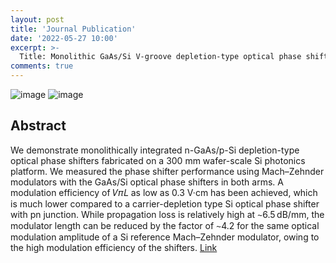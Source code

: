 ```yaml
---
layout: post
title: 'Journal Publication'
date: '2022-05-27 10:00'
excerpt: >-
  Title: Monolithic GaAs/Si V-groove depletion-type optical phase shifters integrated in a 300 mm Si photonics platform
comments: true
---
```


![image](https://user-images.githubusercontent.com/32427749/170589502-6d96a495-ccb0-4ada-a6ef-97d8e885b7e2.png)
![image](https://user-images.githubusercontent.com/32427749/170589589-3f2e3af7-4587-4475-abb6-a57e6184a78f.png)

## Abstract
We demonstrate monolithically integrated n-GaAs/p-Si depletion-type optical phase shifters fabricated on a 300 mm wafer-scale Si photonics platform. We measured the phase shifter performance using Mach–Zehnder modulators with the GaAs/Si optical phase shifters in both arms. A modulation efficiency of 𝑉𝜋𝐿 as low as 0.3 V·cm has been achieved, which is much lower compared to a carrier-depletion type Si optical phase shifter with pn junction. While propagation loss is relatively high at ∼6.5 dB/mm, the modulator length can be reduced by the factor of ∼4.2 for the same optical modulation amplitude of a Si reference Mach–Zehnder modulator, owing to the high modulation efficiency of the shifters.
[Link](https://opg.optica.org/prj/fulltext.cfm?uri=prj-10-6-1509&id=473215)
